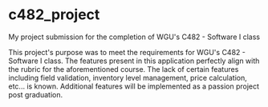# c482_project
My project submission for the completion of WGU's C482 - Software I class

This project's purpose was to meet the requirements for WGU's C482 - Software I class. The features present in this application perfectly
align with the rubric for the aforementioned course. The lack of certain features including field validation, inventory level management, price calculation, etc... is known. Additional features will be implemented as a passion project post graduation.
